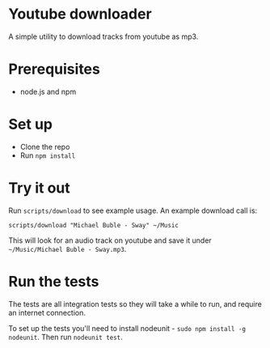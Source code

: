 
# Youtube downloader

A simple utility to download tracks from youtube as mp3.

# Prerequisites

* node.js and npm

# Set up

* Clone the repo
* Run `npm install`

# Try it out

Run `scripts/download` to see example usage. An example download call is:

    scripts/download "Michael Buble - Sway" ~/Music

This will look for an audio track on youtube and save it under `~/Music/Michael Buble - Sway.mp3`.

# Run the tests

The tests are all integration tests so they will take a while to run, and require an internet connection.

To set up the tests you'll need to install nodeunit - `sudo npm install -g nodeunit`. Then run `nodeunit test`.
